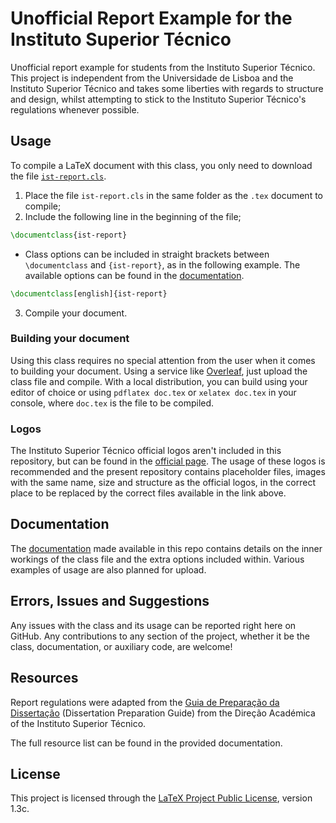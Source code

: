 # Unofficial Report Example for the Instituto Superior Técnico

Unofficial report example for students from the Instituto Superior Técnico. This project is independent from the Universidade de Lisboa and the Instituto Superior Técnico and takes some liberties with regards to structure and design, whilst attempting to stick to the Instituto Superior Técnico's regulations whenever possible.

## Usage

To compile a LaTeX document with this class, you only need to download the file [`ist-report.cls`](src/ist-report.cls).
1. Place the file `ist-report.cls` in the same folder as the `.tex` document to compile;
2. Include the following line in the beginning of the file;
````tex
\documentclass{ist-report}
````
   - Class options can be included in straight brackets between `\documentclass` and `{ist-report}`, as in the following example. The available options can be found in the [documentation](doc/).
````tex
\documentclass[english]{ist-report}
````
3. Compile your document.

### Building your document

Using this class requires no special attention from the user when it comes to building your document. Using a service like [Overleaf](https://www.overleaf.com/ "Overleaf"), just upload the class file and compile. With a local distribution, you can build using your editor of choice or using `pdflatex doc.tex` or `xelatex doc.tex` in your console, where `doc.tex` is the file to be compiled.

### Logos

The Instituto Superior Técnico official logos aren't included in this repository, but can be found in the [official page](https://tecnico.ulisboa.pt/pt/sobre-o-tecnico/institucional/logo-e-manual-de-identidade/). The usage of these logos is recommended and the present repository contains placeholder files, images with the same name, size and structure as the official logos, in the correct place to be replaced by the correct files available in the link above.

## Documentation

The [documentation](doc/) made available in this repo contains details on the inner workings of the class file and the extra options included within. Various examples of usage are also planned for upload.

## Errors, Issues and Suggestions

Any issues with the class and its usage can be reported right here on GitHub. Any contributions to any section of the project, whether it be the class, documentation, or auxiliary code, are welcome!

## Resources

Report regulations were adapted from the [Guia de Preparação da Dissertação](https://academica.tecnico.ulisboa.pt/files/sites/54/guia-de-preparacao-da-dissertacao-1516.pdf "Guia de Preparação da Dissertação") (Dissertation Preparation Guide) from the Direção Académica of the Instituto Superior Técnico.

The full resource list can be found in the provided documentation.

## License

This project is licensed through the [LaTeX Project Public License](https://www.latex-project.org/lppl/), version 1.3c.
